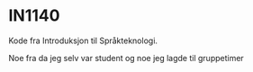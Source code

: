 # IN1140
Kode fra Introduksjon til Språkteknologi.

Noe fra da jeg selv var student og noe jeg lagde til gruppetimer
